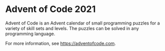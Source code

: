 # Advent of Code 2021

Advent of Code is an Advent calendar of small programming puzzles for a variety of skill sets and levels. 
The puzzles can be solved in any programming language.

For more information, see https://adventofcode.com.
